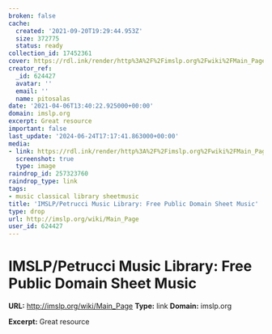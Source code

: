 ```yaml
---
broken: false
cache:
  created: '2021-09-20T19:29:44.953Z'
  size: 372775
  status: ready
collection_id: 17452361
cover: https://rdl.ink/render/http%3A%2F%2Fimslp.org%2Fwiki%2FMain_Page
creator_ref:
  _id: 624427
  avatar: ''
  email: ''
  name: pitosalas
date: '2021-04-06T13:40:22.925000+00:00'
domain: imslp.org
excerpt: Great resource
important: false
last_update: '2024-06-24T17:17:41.863000+00:00'
media:
- link: https://rdl.ink/render/http%3A%2F%2Fimslp.org%2Fwiki%2FMain_Page
  screenshot: true
  type: image
raindrop_id: 257323760
raindrop_type: link
tags:
- music classical library sheetmusic
title: 'IMSLP/Petrucci Music Library: Free Public Domain Sheet Music'
type: drop
url: http://imslp.org/wiki/Main_Page
user_id: 624427
---
```


# IMSLP/Petrucci Music Library: Free Public Domain Sheet Music

**URL:** http://imslp.org/wiki/Main_Page
**Type:** link
**Domain:** imslp.org

**Excerpt:** Great resource
